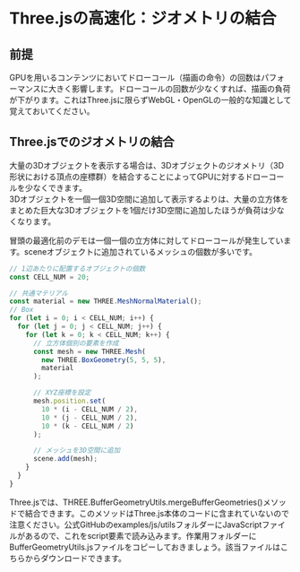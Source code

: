 # Three.jsの高速化：ジオメトリの結合
## 前提
GPUを用いるコンテンツにおいてドローコール（描画の命令）の回数はパフォーマンスに大きく影響します。ドローコールの回数が少なくすれば、描画の負荷が下がります。これはThree.jsに限らずWebGL・OpenGLの一般的な知識として覚えておいてください。

## Three.jsでのジオメトリの結合
大量の3Dオブジェクトを表示する場合は、3Dオブジェクトのジオメトリ（3D形状における頂点の座標群）を結合することによってGPUに対するドローコールを少なくできます。<br>
3Dオブジェクトを一個一個3D空間に追加して表示するよりは、大量の立方体をまとめた巨大な3Dオブジェクトを1個だけ3D空間に追加したほうが負荷は少なくなります。

冒頭の最適化前のデモは一個一個の立方体に対してドローコールが発生しています。sceneオブジェクトに追加されているメッシュの個数が多いです。

```js
// 1辺あたりに配置するオブジェクトの個数
const CELL_NUM = 20;

// 共通マテリアル
const material = new THREE.MeshNormalMaterial();
// Box
for (let i = 0; i < CELL_NUM; i++) {
  for (let j = 0; j < CELL_NUM; j++) {
    for (let k = 0; k < CELL_NUM; k++) {
      // 立方体個別の要素を作成
      const mesh = new THREE.Mesh(
        new THREE.BoxGeometry(5, 5, 5),
        material
      );

      // XYZ座標を設定
      mesh.position.set(
        10 * (i - CELL_NUM / 2),
        10 * (j - CELL_NUM / 2),
        10 * (k - CELL_NUM / 2)
      );

      // メッシュを3D空間に追加
      scene.add(mesh);
    }
  }
}
```

Three.jsでは、THREE.BufferGeometryUtils.mergeBufferGeometries()メソッドで結合できます。このメソッドはThree.js本体のコードに含まれていないので注意ください。公式GitHubのexamples/js/utilsフォルダーにJavaScriptファイルがあるので、これをscript要素で読み込みます。作業用フォルダーにBufferGeometryUtils.jsファイルをコピーしておきましょう。該当ファイルはこちらからダウンロードできます。